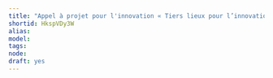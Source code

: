 ```yaml
---
title: "Appel à projet pour l'innovation « Tiers lieux pour l’innovation » Auvergne-Rhône-Alpes"
shortid: HkspVDy3W
alias: 
model: 
tags: 
node: 
draft: yes
--- 
```

 